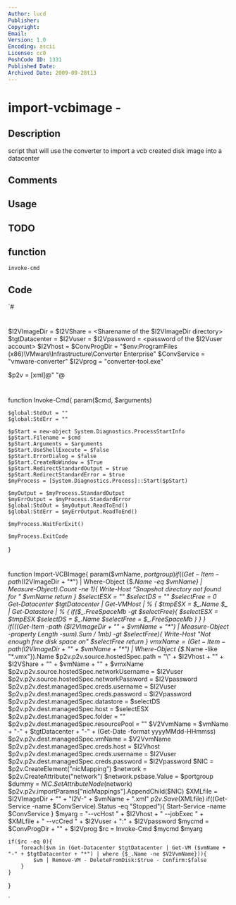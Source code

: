 ```yaml
---
Author: lucd
Publisher: 
Copyright: 
Email: 
Version: 1.0
Encoding: ascii
License: cc0
PoshCode ID: 1331
Published Date: 
Archived Date: 2009-09-28t13
---
```


# import-vcbimage - 

## Description

script that will use the converter to import a vcb created disk image into a datacenter

## Comments



## Usage



## TODO



## function

`invoke-cmd`

## Code

`#
 #
 #
 #
 #
 #
 #
 $I2VImageDir = <directory where the VCB images are stored>
 $I2VShare = <Sharename of the $I2VImageDir directory>
 $tgtDatacenter = <Target-datacenter>
 $I2Vuser = <account with access to the image directory and to the datacenter>
 $I2Vpassword = <password of the $I2Vuser account>
 $I2Vhost = <hostname where the images are stored>
 $ConvProgDir = "$env:ProgramFiles (x86)\VMware\Infrastructure\Converter Enterprise" 
 $ConvService = "vmware-converter" 
 $I2Vprog = "converter-tool.exe" 
 
 $p2v = [xml]@"
 <p2v version="2.2" xmlns="http://www.vmware.com/v2/sysimage/p2v" xmlns:xsi="http://www.w3.org/2001/XMLSchema-instance" xsi:schemaLocation="http://www.vmware.com/v2/sysimage/p2v p2vJob.xsd" xsi:type="P2VJob">
   <source>
     <hostedSpec networkPassword="" networkUsername="" path=""/>
   </source>
   <dest>
     <managedSpec datastore="" folder="" host="" resourcePool="" vmName="">
       <creds host="" port="0" type="sessionId" username="" password="" />
     </managedSpec>
   </dest>
   <importParams diskType="VMFS" preserveHWInfo="true" removeSystemRestore="false" targetProductVersion="PRODUCT_MANAGED">
     <nicMappings/>
     <diskLocations/>
   </importParams>
   <postProcessingParams/>
 </p2v>
 "@
 
 #
 function Invoke-Cmd{
 	param($cmd, $arguments)
 
 	$global:StdOut = ""
 	$global:StdErr = ""
 
 	$pStart = new-object System.Diagnostics.ProcessStartInfo
 	$pStart.Filename = $cmd
 	$pStart.Arguments = $arguments
 	$pStart.UseShellExecute = $false
 	$pStart.ErrorDialog = $false
 	$pStart.CreateNoWindow = $True
 	$pStart.RedirectStandardOutput = $true
 	$pStart.RedirectStandardError = $true
 	$myProcess = [System.Diagnostics.Process]::Start($pStart)
 
 	$myOutput = $myProcess.StandardOutput
 	$myErrOutput = $myProcess.StandardError
 	$global:StdOut = $myOutput.ReadToEnd()
 	$global:StdErr = $myErrOutput.ReadToEnd()
 
 	$myProcess.WaitForExit()
 
 	$myProcess.ExitCode
 }
 
 #
 function Import-VCBImage{
 	param($vmName, $portgroup) 
 	if((Get-Item -path ($I2VImageDir + "\*") | Where-Object {$_.Name -eq $vmName} | Measure-Object).Count -ne 1){
 		Write-Host "Snapshot directory not found for " $vmName 
 		return 
 	} 
 	$selectESX = "" 
 	$selectDS = "" 
 	$selectFree = 0 
 	Get-Datacenter $tgtDatacenter | Get-VMHost | % { 
 		$tmpESX = $_.Name 
 		$_ | Get-Datastore | % { 
 			if($_.FreeSpaceMb -gt $selectFree){ 
 				$selectESX = $tmpESX 
 				$selectDS = $_.Name 
 				$selectFree = $_.FreeSpaceMb 
 			} 
 		} 
 	} 
 	if(((Get-Item -path ($I2VImageDir + "\" + $vmName + "\*") | Measure-Object -property Length -sum).Sum / 1mb) -gt $selectFree){
 		Write-Host "Not enough free disk space on" $selectFree 
 		return 
 	} 
 	$vmxName = (Get-Item -path ($I2VImageDir + "\" + $vmName + "\*") | Where-Object {$_.Name -like "*.vmx"}).Name
 	$p2v.p2v.source.hostedSpec.path = "\\" + $I2Vhost + "\" + $I2VShare + "\" + $vmName + "\" + $vmxName
 	$p2v.p2v.source.hostedSpec.networkUsername = $I2Vuser
 	$p2v.p2v.source.hostedSpec.networkPassword = $I2Vpassword 
 	$p2v.p2v.dest.managedSpec.creds.username = $I2Vuser 
 	$p2v.p2v.dest.managedSpec.creds.password = $I2Vpassword 
 	$p2v.p2v.dest.managedSpec.datastore = $selectDS 
 	$p2v.p2v.dest.managedSpec.host = $selectESX 
 	$p2v.p2v.dest.managedSpec.folder = "" 
 	$p2v.p2v.dest.managedSpec.resourcePool = "" 
 	$V2VvmName = $vmName + "-" + $tgtDatacenter + "-" + (Get-Date -format yyyyMMdd-HHmmss)
 	$p2v.p2v.dest.managedSpec.vmName = $V2VvmName 
 	$p2v.p2v.dest.managedSpec.creds.host = $I2Vhost 
 	$p2v.p2v.dest.managedSpec.creds.username = $I2Vuser 
 	$p2v.p2v.dest.managedSpec.creds.password = $I2Vpassword 
 	$NIC = $p2v.CreateElement("nicMapping") 
 	$network = $p2v.CreateAttribute("network") 
 	$network.psbase.Value = $portgroup
 	$dummy = $NIC.SetAttributeNode($network) 
 	$p2v.p2v.importParams["nicMappings"].AppendChild($NIC) 
 	$XMLfile = $I2VImageDir + "\" + "I2V-" + $vmName + ".xml" 
 	$p2v.Save($XMLfile) 
 	if((Get-Service -name $ConvService).Status -eq "Stopped"){ 
 		Start-Service -name $ConvService 
 	} 
 	$myarg = "--vcHost " + $I2Vhost + " --jobExec " + $XMLfile + " --vcCred " + $I2Vuser + ":" + $I2Vpassword 
 	$mycmd = $ConvProgDir + "\" + $I2Vprog 
 	$rc = Invoke-Cmd $mycmd $myarg 
 
 	if($rc -eq 0){ 
 		foreach($vm in (Get-Datacenter $tgtDatacenter | Get-VM ($vmName + "-" + $tgtDatacenter + "*") | where {$_.Name -ne $V2VvmName})){ 
 			$vm | Remove-VM - DeleteFromDisk:$true - Confirm:$false 
 		} 
 	} 
 } 
 
`

